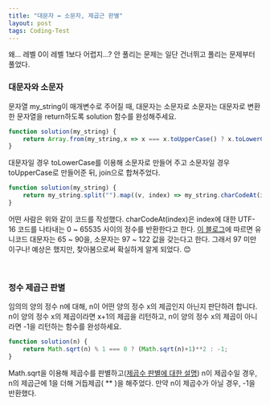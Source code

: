 ```yaml
---
title: "대문자 ↔ 소문자, 제곱근 판별"
layout: post
tags: Coding-Test
---
```


왜... 레벨 0이 레벨 1보다 어렵지...? 안 풀리는 문제는 일단 건너뛰고 풀리는 문제부터 풀었다.

### 대문자와 소문자
문자열 my_string이 매개변수로 주어질 때, 대문자는 소문자로 소문자는 대문자로 변환한 문자열을 return하도록 solution 함수를 완성해주세요.
```jsx
function solution(my_string) {
    return Array.from(my_string,x => x === x.toUpperCase() ? x.toLowerCase() : x.toUpperCase()).join("");
}
```






대문자일 경우 toLowerCase를 이용해 소문자로 만들어 주고 소문자일 경우 toUpperCase로 만들어준 뒤, join으로 합쳐주었다.

```jsx
function solution(my_string) {
    return my_string.split("").map((v, index) => my_string.charCodeAt(index) < 97 ? v.toLowerCase() : v.toUpperCase()).join("");
}
```
어떤 사람은 위와 같이 코드를 작성했다. charCodeAt(index)은 index에 대한 UTF-16 코드를 나타내는 0 ~ 65535 사이의 정수를 반환한다고 한다.
<a href="https://velog.io/@hyejeong/%EB%8C%80%EB%AC%B8%EC%9E%90-%EC%B0%BE%EA%B8%B0">이 블로그</a>에 따르면 유니코드 대문자는 65 ~ 90을,
소문자는 97 ~ 122 값을 갖는다고 한다. 그래서 97 미만이구나! 예상은 했지만, 찾아봄으로써 확실하게 알게 되었다. 😊

<br>

### 정수 제곱근 판별
임의의 양의 정수 n에 대해, n이 어떤 양의 정수 x의 제곱인지 아닌지 판단하려 합니다.
n이 양의 정수 x의 제곱이라면 x+1의 제곱을 리턴하고, n이 양의 정수 x의 제곱이 아니라면 -1을 리턴하는 함수를 완성하세요.

```jsx
function solution(n) {
    return Math.sqrt(n) % 1 === 0 ? (Math.sqrt(n)+1)**2 : -1;
}
```
Math.sqrt을 이용해 제곱수를 판별하고(<a href="https://feb-dain.github.io/max-number_median_square-numbers-and-reordering-string/">제곱수 판별에 대한 설명</a>) 
n이 제곱수일 경우, n의 제곱근에 1을 더해 거듭제곱( ** )을 해주었다. 만약 n이 제곱수가 아닐 경우, -1을 반환했다.

<br>
<br>
